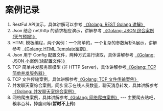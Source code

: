# 案例记录

1. RestFul API演示，具体讲解可以参考 [《Golang: REST Golang 讲解》](http://www.merlinblog.site/posts/487b8e3a/)
2. Json 结合 net/http 的请求相应演示，讲解参考 [《Golang: JSON 综合案例(天气预报)》](www.merlinblog.site/posts/777e9274/)
3. HTML 模板编程，两个案例：一个简单的，一个复杂的参数解析&展示，讲解参考 [《Golang: HTML Template案例》](www.merlinblog.site/posts/690caed4/)
4. Json 用于 Config 配置文件，两种方式进行读取，具体讲解参考 [《Golang: JSON 小案例(读配置文件)》](http://merlinblog.site/posts/4620296/)
5. TCP 简单并发服务器模型 (非 HTTP Server)，具体讲解参考[《Golang: TCP 简单并发服务器》](http://www.merlinblog.site/posts/a8342f6/)
6. TCP 文件传输案例，具体讲解参考[《Golang: TCP 文件传输案例》](http://www.merlinblog.site/posts/74edbb6d/)
7. 并发聊天室综合案例，同步显示在线人员数量，聊天消息转发，具体讲解参考[《Golang: 并发聊天室综合案例》](http://www.merlinblog.site/posts/1e2300e0/)
8. 网络爬虫案例，具体讲解参考[《Golang: 网络爬虫案例》]() --- 主要爬去贴吧，糗事百科，捧腹网等(__暂时不上传__)